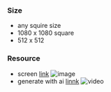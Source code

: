 ### Size
- any squire size
- 1080 x 1080 square
- 512 x 512

### Resource
- screen [link](https://github.com/jainmohit2001/carousel-gen/tree/master) ![image](insperation.png)
- generate with ai [linnk](https://github.com/FranciscoMoretti/carousel-generator) 
![video](https://github.com/FranciscoMoretti/carousel-generator/assets/16997807/50cb033d-84d5-4214-93aa-45c6f524d0b1)

